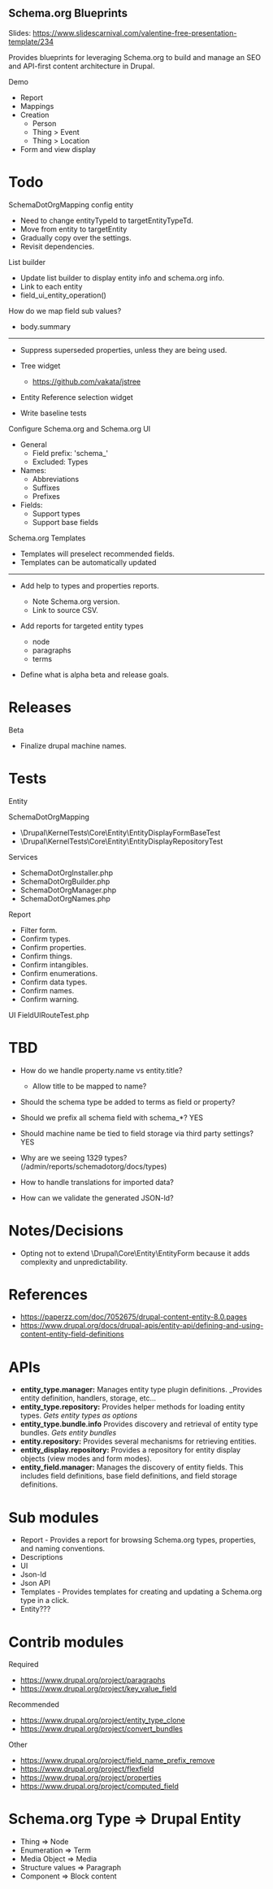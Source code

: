 Schema.org Blueprints
---------------------
Slides: https://www.slidescarnival.com/valentine-free-presentation-template/234

Provides blueprints for leveraging Schema.org to build and manage an SEO and API-first content architecture in Drupal.

Demo

- Report
- Mappings
- Creation
  - Person
  - Thing > Event
  - Thing > Location
- Form and view display



# Todo

SchemaDotOrgMapping config entity
- Need to change entityTypeId to targetEntityTypeTd.
- Move from entity to targetEntity
- Gradually copy over the settings.
- Revisit dependencies.

List builder
- Update list builder to display entity info and schema.org info.
- Link to each entity
- field_ui_entity_operation()

How do we map field sub values?
- body.summary

--------------------------------------------------------------------------------

- Suppress superseded properties, unless they are being used.

- Tree widget
  - https://github.com/vakata/jstree

- Entity Reference selection widget

- Write baseline tests

Configure Schema.org and Schema.org UI
- General
  - Field prefix: 'schema_'
  - Excluded: Types
- Names:
  - Abbreviations
  - Suffixes
  - Prefixes
- Fields:
  - Support types
  - Support base fields

Schema.org Templates
  - Templates will preselect recommended fields.
  - Templates can be automatically updated

--------------------------------------------------------------------------------

- Add help to types and properties reports.
  - Note Schema.org version.
  - Link to source CSV.

- Add reports for targeted entity types
  - node
  - paragraphs
  - terms

- Define what is alpha beta and release goals.

# Releases

Beta

- Finalize drupal machine names.

# Tests

Entity

SchemaDotOrgMapping
- \Drupal\KernelTests\Core\Entity\EntityDisplayFormBaseTest
- \Drupal\KernelTests\Core\Entity\EntityDisplayRepositoryTest

Services

- SchemaDotOrgInstaller.php
- SchemaDotOrgBuilder.php
- SchemaDotOrgManager.php
- SchemaDotOrgNames.php

Report

- Filter form.
- Confirm types.
- Confirm properties.
- Confirm things.
- Confirm intangibles.
- Confirm enumerations.
- Confirm data types.
- Confirm names.
- Confirm warning.

UI
FieldUIRouteTest.php

# TBD

- How do we handle property.name vs entity.title?
  - Allow title to be mapped to name?

- Should the schema type be added to terms as field or property?

- Should we prefix all schema field with schema_*? YES

- Should machine name be tied to field storage via third party settings? YES

- Why are we seeing 1329 types? (/admin/reports/schemadotorg/docs/types)

- How to handle translations for imported data?

- How can we validate the generated JSON-ld?

# Notes/Decisions

- Opting not to extend \Drupal\Core\Entity\EntityForm because it adds complexity and unpredictability.

# References

- https://paperzz.com/doc/7052675/drupal-content-entity-8.0.pages
- https://www.drupal.org/docs/drupal-apis/entity-api/defining-and-using-content-entity-field-definitions

# APIs

- **entity_type.manager:**
  Manages entity type plugin definitions.
  _Provides entity definition, handlers, storage, etc...
- **entity_type.repository:**
  Provides helper methods for loading entity types.
  _Gets entity types as options_
- **entity_type.bundle.info**
  Provides discovery and retrieval of entity type bundles.
  _Gets entity bundles_
- **entity.repository:**
  Provides several mechanisms for retrieving entities.
- **entity_display.repository:**
  Provides a repository for entity display objects (view modes and form modes).
- **entity_field.manager:**
  Manages the discovery of entity fields. This includes field definitions, base field definitions, and field storage definitions.


# Sub modules

- Report - Provides a report for browsing Schema.org types, properties, and naming conventions.
- Descriptions
- UI
- Json-ld
- Json API
- Templates - Provides templates for creating and updating a Schema.org type in a click.
- Entity???

# Contrib modules

Required

- https://www.drupal.org/project/paragraphs
- https://www.drupal.org/project/key_value_field

Recommended
- https://www.drupal.org/project/entity_type_clone
- https://www.drupal.org/project/convert_bundles

Other
- https://www.drupal.org/project/field_name_prefix_remove
- https://www.drupal.org/project/flexfield
- https://www.drupal.org/project/properties
- https://www.drupal.org/project/computed_field

# Schema.org Type => Drupal Entity

- Thing => Node
- Enumeration => Term
- Media Object => Media
- Structure values => Paragraph
- Component => Block content
